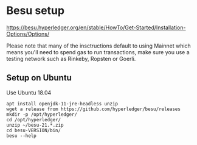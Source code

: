 # Besu setup

https://besu.hyperledger.org/en/stable/HowTo/Get-Started/Installation-Options/Options/

Please note that many of the insctructions default to using Mainnet which means you'll 
need to spend gas to run transactions, make sure you use a testing network such as Rinkeby, 
Ropsten or Goerli.

## Setup on Ubuntu

Use Ubuntu 18.04

```
apt install openjdk-11-jre-headless unzip
wget a release from https://github.com/hyperledger/besu/releases
mkdir -p /opt/hyperledger/
cd /opt/hyperledger/
unzip ~/besu-21.*.zip
cd besu-VERSION/bin/
besu --help
```

